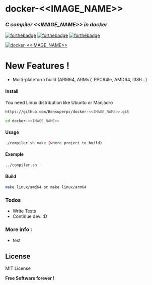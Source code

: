 # docker-<<IMAGE_NAME>>

### _C compiler <<IMAGE_NAME>> in docker_
 [![forthebadge](https://forthebadge.com/images/badges/built-with-love.svg)](https://forthebadge.com) [![forthebadge](https://forthebadge.com/images/badges/powered-by-jeffs-keyboard.svg)](https://forthebadge.com) [![forthebadge](https://forthebadge.com/images/badges/contains-cat-gifs.svg)](https://forthebadge.com)

[![docker-<<IMAGE_NAME>>](https://github.com/Bensuperpc/docker-<<IMAGE_NAME>>/actions/workflows/main.yml/badge.svg)](https://github.com/Bensuperpc/docker-<<IMAGE_NAME>>/actions/workflows/main.yml)

# New Features !

  - Multi-plateform build (ARM64, ARMv7, PPC64le, AMD64, I386...)

#### Install
You need Linux distribution like Ubuntu or Manjaoro

```sh
https://github.com/Bensuperpc/docker-<<IMAGE_NAME>>.git
```
```sh
cd docker-<<IMAGE_NAME>>
```
#### Usage

```sh
./compiler.sh make (where project to build)
```
#### Exemple
```sh
../compiler.sh -
```


#### Build
```sh
make linux/amd64 or make linux/arm64
```

### Todos

 - Write Tests
 - Continue dev. :D

### More info : 
- test

License
----

MIT License


**Free Software forever !**
